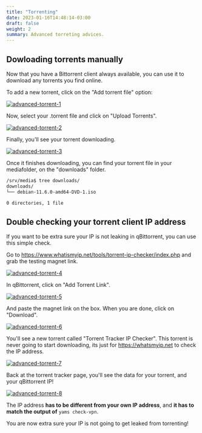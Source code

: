 ```yaml
---
title: "Torrenting"
date: 2023-01-16T14:48:14-03:00
draft: false
weight: 2
summary: Advanced torreting advices.
---
```


## Dowloading torrents manually

Now that you have a Bittorrent client always available, you can use it to download any torrents you find online.

To add a new torrent, click on the "Add torrent file" option:

[![advanced-torrent-1](/pics/advanced-torrent-1.png)](/pics/advanced-torrent-1.png)

Now, select your .torrent file and click on "Upload Torrents".

[![advanced-torrent-2](/pics/advanced-torrent-2.png)](/pics/advanced-torrent-2.png)

Finally, you'll see your torrent downloading.

[![advanced-torrent-3](/pics/advanced-torrent-3.png)](/pics/advanced-torrent-3.png)

Once it finishes downloading, you can find your torrent file in your mediafolder, on the "downloads" folder.

```bash
/srv/media$ tree downloads/
downloads/
└── debian-11.6.0-amd64-DVD-1.iso

0 directories, 1 file
```

## Double checking your torrent client IP address

If you want to be extra sure your IP is not leaking in qBittorrent, you can use this simple check.

Go to https://www.whatismyip.net/tools/torrent-ip-checker/index.php and grab the testing magnet link.

[![advanced-torrent-4](/pics/advanced-torrent-4.png)](/pics/advanced-torrent-4.png)

In qBittorrent, click on "Add Torrent Link".

[![advanced-torrent-5](/pics/advanced-torrent-5.png)](/pics/advanced-torrent-5.png)

And paste the magnet link on the box. When you are done, click on "Download".

[![advanced-torrent-6](/pics/advanced-torrent-6.png)](/pics/advanced-torrent-6.png)

You'll see a new torrent called "Torrent Tracker IP Checker". This torrent is never going to start downloading, its just for https://whatsmyip.net to check the IP address.

[![advanced-torrent-7](/pics/advanced-torrent-7.png)](/pics/advanced-torrent-7.png)

Back at the torrent tracker page, you'll see the data for your torrent, and your qBittorrent IP!

[![advanced-torrent-8](/pics/advanced-torrent-8.png)](/pics/advanced-torrent-8.png)

The IP address **has to be different from your own IP address**, and **it has to match the output of** `yams check-vpn`.

You are now extra sure your IP is not going to get leaked from torrenting!
